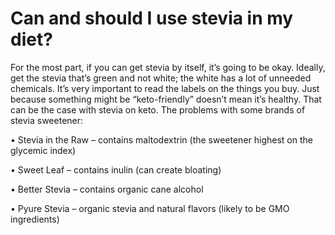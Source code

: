 # Can and should I use stevia in my diet?

For the most part, if you can get stevia by itself, it’s going to be okay. Ideally, get the stevia that’s green and not white; the white has a lot of unneeded chemicals. It’s very important to read the labels on the things you buy. Just because something might be “keto-friendly” doesn’t mean it’s healthy. That can be the case with stevia on keto. The problems with some brands of stevia sweetener:

• Stevia in the Raw – contains maltodextrin (the sweetener highest on the glycemic index)

• Sweet Leaf – contains inulin (can create bloating)

• Better Stevia – contains organic cane alcohol

• Pyure Stevia – organic stevia and natural flavors (likely to be GMO ingredients)